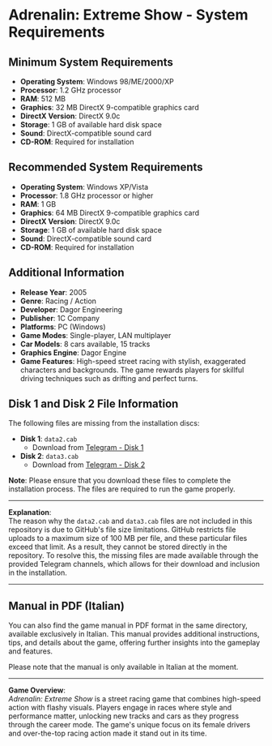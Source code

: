 # Adrenalin: Extreme Show - System Requirements

## Minimum System Requirements
- **Operating System**: Windows 98/ME/2000/XP
- **Processor**: 1.2 GHz processor
- **RAM**: 512 MB
- **Graphics**: 32 MB DirectX 9-compatible graphics card
- **DirectX Version**: DirectX 9.0c
- **Storage**: 1 GB of available hard disk space
- **Sound**: DirectX-compatible sound card
- **CD-ROM**: Required for installation

## Recommended System Requirements
- **Operating System**: Windows XP/Vista
- **Processor**: 1.8 GHz processor or higher
- **RAM**: 1 GB
- **Graphics**: 64 MB DirectX 9-compatible graphics card
- **DirectX Version**: DirectX 9.0c
- **Storage**: 1 GB of available hard disk space
- **Sound**: DirectX-compatible sound card
- **CD-ROM**: Required for installation

## Additional Information
- **Release Year**: 2005
- **Genre**: Racing / Action
- **Developer**: Dagor Engineering
- **Publisher**: 1C Company
- **Platforms**: PC (Windows)
- **Game Modes**: Single-player, LAN multiplayer
- **Car Models**: 8 cars available, 15 tracks
- **Graphics Engine**: Dagor Engine
- **Game Features**: High-speed street racing with stylish, exaggerated characters and backgrounds. The game rewards players for skillful driving techniques such as drifting and perfect turns.

## Disk 1 and Disk 2 File Information
The following files are missing from the installation discs:
- **Disk 1**: `data2.cab`
  - Download from [Telegram - Disk 1](https://t.me/MediaRepositoryLightYagami28/2)
- **Disk 2**: `data3.cab`
  - Download from [Telegram - Disk 2](https://t.me/MediaRepositoryLightYagami28/3)

**Note**: Please ensure that you download these files to complete the installation process. The files are required to run the game properly.

---

**Explanation**:  
The reason why the `data2.cab` and `data3.cab` files are not included in this repository is due to GitHub's file size limitations. GitHub restricts file uploads to a maximum size of 100 MB per file, and these particular files exceed that limit. As a result, they cannot be stored directly in the repository. To resolve this, the missing files are made available through the provided Telegram channels, which allows for their download and inclusion in the installation.

---

## Manual in PDF (Italian)
You can also find the game manual in PDF format in the same directory, available exclusively in Italian. This manual provides additional instructions, tips, and details about the game, offering further insights into the gameplay and features. 

Please note that the manual is only available in Italian at the moment.

---

**Game Overview**:  
*Adrenalin: Extreme Show* is a street racing game that combines high-speed action with flashy visuals. Players engage in races where style and performance matter, unlocking new tracks and cars as they progress through the career mode. The game's unique focus on its female drivers and over-the-top racing action made it stand out in its time.
